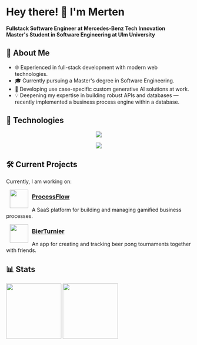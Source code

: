 # Hey there! 👋 I'm Merten

**Fullstack Software Engineer at Mercedes-Benz Tech Innovation**  
**Master's Student in Software Engineering at Ulm University**

## 🚀 About Me

- 🌐 Experienced in full-stack development with modern web technologies.
- 🎓 Currently pursuing a Master's degree in Software Engineering.
- 🤖 Developing use case-specific custom generative AI solutions at work.
- 💡 Deepening my expertise in building robust APIs and databases — recently implemented a business process engine within a database.

## 🔧 Technologies

<p align="center">
  <img src="https://skillicons.dev/icons?i=ts,react,next,supabase,postgres,tailwind,docker" />
</p>

<p align="center">
  <img src="https://skillicons.dev/icons?i=idea,kotlin,java,express,py" />
</p>

## 🛠 Current Projects

Currently, I am working on:

<p>
  <img src="https://processflow.mertendieckmann.de/icon.png" width="50" align="left" hspace="10">
  <p>
    <h3><a href="https://processflow.mertendieckmann.de">ProcessFlow</a></h3>
    A SaaS platform for building and managing gamified business processes.
  </p>
</p>

<p>
  <img src="https://bierturnier.de/icon.png" width="50" align="left" hspace="10">
  <p>
    <h3><a href="https://BierTurnier.de">BierTurnier</a></h3>
    An app for creating and tracking beer pong tournaments together with friends.
  </p>
</p>

## 📊 Stats

<p>
  <img src="https://github-readme-streak-stats.herokuapp.com/?user=MertenD&theme=darcula&hide_border=true" height=150>
  <img src="https://github-readme-stats.vercel.app/api/top-langs/?username=MertenD&theme=darcula&show_icons=true&hide_border=true&layout=compact" height=150>
</p>
